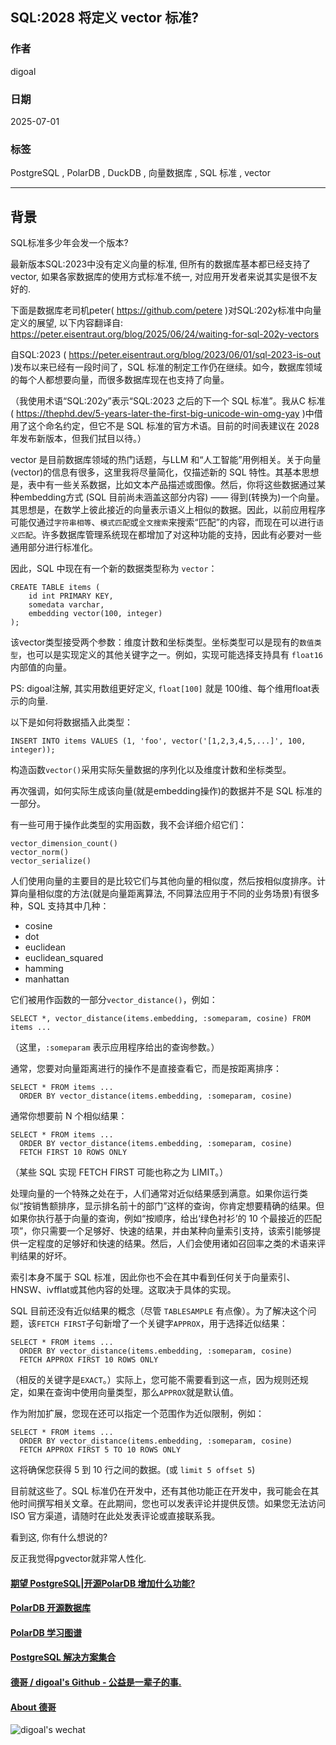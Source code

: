 ## SQL:2028 将定义 vector 标准?  
          
### 作者          
digoal          
          
### 日期          
2025-07-01         
          
### 标签          
PostgreSQL , PolarDB , DuckDB , 向量数据库 , SQL 标准 , vector   
          
----          
          
## 背景    
SQL标准多少年会发一个版本?   
  
最新版本SQL:2023中没有定义向量的标准, 但所有的数据库基本都已经支持了vector, 如果各家数据库的使用方式标准不统一, 对应用开发者来说其实是很不友好的.  
  
下面是数据库老司机peter( https://github.com/petere )对SQL:202y标准中向量定义的展望, 以下内容翻译自: https://peter.eisentraut.org/blog/2025/06/24/waiting-for-sql-202y-vectors  
  
自SQL:2023 ( https://peter.eisentraut.org/blog/2023/06/01/sql-2023-is-out )发布以来已经有一段时间了，SQL 标准的制定工作仍在继续。如今，数据库领域的每个人都想要向量，而很多数据库现在也支持了向量。  
  
（我使用术语“SQL:202y”表示“SQL:2023 之后的下一个 SQL 标准”。我从C 标准( https://thephd.dev/5-years-later-the-first-big-unicode-win-omg-yay )中借用了这个命名约定，但它不是 SQL 标准的官方术语。目前的时间表建议在 2028 年发布新版本，但我们拭目以待。）  
  
vector 是目前数据库领域的热门话题，与LLM 和“人工智能”用例相关。关于向量(vector)的信息有很多，这里我将尽量简化，仅描述新的 SQL 特性。其基本思想是，表中有一些关系数据，比如文本产品描述或图像。然后，你将这些数据通过某种embedding方式 (SQL 目前尚未涵盖这部分内容) —— 得到(转换为)一个向量。其思想是，在数学上彼此接近的向量表示语义上相似的数据。因此，以前应用程序可能仅通过`字符串相等`、`模式匹配`或`全文搜索`来搜索“匹配”的内容，而现在可以进行`语义匹配`。许多数据库管理系统现在都增加了对这种功能的支持，因此有必要对一些通用部分进行标准化。  
  
因此，SQL 中现在有一个新的数据类型称为 `vector`：  
```  
CREATE TABLE items (  
    id int PRIMARY KEY,  
    somedata varchar,  
    embedding vector(100, integer)  
);  
```  
  
该vector类型接受两个参数：维度计数和坐标类型。坐标类型可以是现有的`数值类型`，也可以是实现定义的其他关键字之一。例如，实现可能选择支持具有 `float16` 内部值的向量。  
  
PS: digoal注解, 其实用数组更好定义, `float[100]` 就是 100维、每个维用float表示的向量.    
  
以下是如何将数据插入此类型：  
```  
INSERT INTO items VALUES (1, 'foo', vector('[1,2,3,4,5,...]', 100, integer));  
```  
  
构造函数`vector()`采用实际矢量数据的序列化以及维度计数和坐标类型。  
  
再次强调，如何实际生成该向量(就是embedding操作)的数据并不是 SQL 标准的一部分。  
  
有一些可用于操作此类型的实用函数，我不会详细介绍它们：  
```  
vector_dimension_count()  
vector_norm()  
vector_serialize()  
```  
  
人们使用向量的主要目的是比较它们与其他向量的相似度，然后按相似度排序。计算向量相似度的方法(就是向量距离算法, 不同算法应用于不同的业务场景)有很多种，SQL 支持其中几种：  
- cosine  
- dot  
- euclidean  
- euclidean_squared  
- hamming  
- manhattan  
  
它们被用作函数的一部分`vector_distance()`，例如：  
```  
SELECT *, vector_distance(items.embedding, :someparam, cosine) FROM items ...  
```  
  
（这里，`:someparam` 表示应用程序给出的查询参数。）  
  
通常，您要对向量距离进行的操作不是直接查看它，而是按距离排序：  
```  
SELECT * FROM items ...  
  ORDER BY vector_distance(items.embedding, :someparam, cosine)  
```  
  
通常你想要前 N 个相似结果：  
```  
SELECT * FROM items ...  
  ORDER BY vector_distance(items.embedding, :someparam, cosine)  
  FETCH FIRST 10 ROWS ONLY  
```  
  
（某些 SQL 实现 FETCH FIRST 可能也称之为 LIMIT。）  
  
处理向量的一个特殊之处在于，人们通常对近似结果感到满意。如果你运行类似“按销售额排序，显示排名前十的部门”这样的查询，你肯定想要精确的结果。但如果你执行基于向量的查询，例如“按顺序，给出‘绿色衬衫’的 10 个最接近的匹配项”，你只需要一个足够好、快速的结果，并由某种向量索引支持，该索引能够提供一定程度的足够好和快速的结果。然后，人们会使用诸如召回率之类的术语来评判结果的好坏。  
  
索引本身不属于 SQL 标准，因此你也不会在其中看到任何关于向量索引、HNSW、ivfflat或其他内容的处理。这取决于具体的实现。  
  
SQL 目前还没有近似结果的概念（尽管 `TABLESAMPLE` 有点像）。为了解决这个问题，该`FETCH FIRST`子句新增了一个关键字`APPROX`，用于选择近似结果：  
```  
SELECT * FROM items ...  
  ORDER BY vector_distance(items.embedding, :someparam, cosine)  
  FETCH APPROX FIRST 10 ROWS ONLY  
```  
  
（相反的关键字是`EXACT`。）实际上，您可能不需要看到这一点，因为规则还规定，如果在查询中使用向量类型，那么`APPROX`就是默认值。  
  
作为附加扩展，您现在还可以指定一个范围作为近似限制，例如：  
```  
SELECT * FROM items ...  
  ORDER BY vector_distance(items.embedding, :someparam, cosine)  
  FETCH APPROX FIRST 5 TO 10 ROWS ONLY  
```  
  
这将确保您获得 5 到 10 行之间的数据。(或 `limit 5 offset 5`)  
  
目前就这些了。SQL 标准仍在开发中，还有其他功能正在开发中，我可能会在其他时间撰写相关文章。在此期间，您也可以发表评论并提供反馈。如果您无法访问 ISO 官方渠道，请随时在此处发表评论或直接联系我。  
    
    
看到这, 你有什么想说的?  
  
反正我觉得pgvector就非常人性化.    
    
  
#### [期望 PostgreSQL|开源PolarDB 增加什么功能?](https://github.com/digoal/blog/issues/76 "269ac3d1c492e938c0191101c7238216")
  
  
#### [PolarDB 开源数据库](https://openpolardb.com/home "57258f76c37864c6e6d23383d05714ea")
  
  
#### [PolarDB 学习图谱](https://www.aliyun.com/database/openpolardb/activity "8642f60e04ed0c814bf9cb9677976bd4")
  
  
#### [PostgreSQL 解决方案集合](../201706/20170601_02.md "40cff096e9ed7122c512b35d8561d9c8")
  
  
#### [德哥 / digoal's Github - 公益是一辈子的事.](https://github.com/digoal/blog/blob/master/README.md "22709685feb7cab07d30f30387f0a9ae")
  
  
#### [About 德哥](https://github.com/digoal/blog/blob/master/me/readme.md "a37735981e7704886ffd590565582dd0")
  
  
![digoal's wechat](../pic/digoal_weixin.jpg "f7ad92eeba24523fd47a6e1a0e691b59")
  
